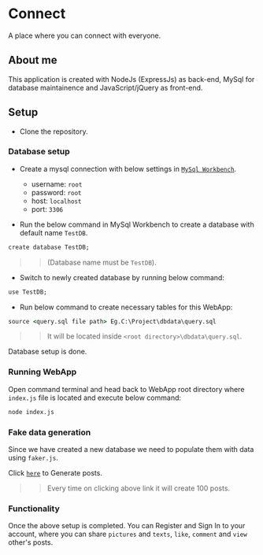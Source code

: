 # Connect

A place where you can connect with everyone.

## About me

This application is created with NodeJs (ExpressJs) as back-end, MySql for database maintainence and JavaScript/jQuery as front-end.

## Setup

* Clone the repository.

### Database setup

* Create a mysql connection with below settings in [`MySql Workbench`](https://www.mysql.com/downloads/).
    * username: `root`
    * password: `root`
    * host: `localhost`
    * port: `3306`

* Run the below command in MySql Workbench to create a database with default name `TestDB`.

```cmd
create database TestDB;
```

>> (Database name must be `TestDB`).

* Switch to newly created database by running below command:

```cmd
use TestDB;
```

* Run below command to create necessary tables for this WebApp:

```cmd
source <query.sql file path> Eg.C:\Project\dbdata\query.sql
```

>> It will be located inside `<root directory>\dbdata\query.sql`.

Database setup is done.

### Running WebApp

Open command terminal and head back to WebApp root directory where `index.js` file is located and execute below command:

```cmd
node index.js
```

### Fake data generation

Since we have created a new database we need to populate them with data using `faker.js`.

Click [`here`](http://localhost:3000/generateposts) to Generate posts.

>> Every time on clicking above link it will create 100 posts.

### Functionality

Once the above setup is completed. You can Register and Sign In to your account, where you can share `pictures` and `texts`, `like`, `comment` and `view` other's posts.
